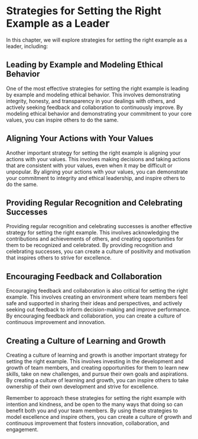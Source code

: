 Strategies for Setting the Right Example as a Leader
==========================================================================================

In this chapter, we will explore strategies for setting the right example as a leader, including:

Leading by Example and Modeling Ethical Behavior
------------------------------------------------

One of the most effective strategies for setting the right example is leading by example and modeling ethical behavior. This involves demonstrating integrity, honesty, and transparency in your dealings with others, and actively seeking feedback and collaboration to continuously improve. By modeling ethical behavior and demonstrating your commitment to your core values, you can inspire others to do the same.

Aligning Your Actions with Your Values
--------------------------------------

Another important strategy for setting the right example is aligning your actions with your values. This involves making decisions and taking actions that are consistent with your values, even when it may be difficult or unpopular. By aligning your actions with your values, you can demonstrate your commitment to integrity and ethical leadership, and inspire others to do the same.

Providing Regular Recognition and Celebrating Successes
-------------------------------------------------------

Providing regular recognition and celebrating successes is another effective strategy for setting the right example. This involves acknowledging the contributions and achievements of others, and creating opportunities for them to be recognized and celebrated. By providing recognition and celebrating successes, you can create a culture of positivity and motivation that inspires others to strive for excellence.

Encouraging Feedback and Collaboration
--------------------------------------

Encouraging feedback and collaboration is also critical for setting the right example. This involves creating an environment where team members feel safe and supported in sharing their ideas and perspectives, and actively seeking out feedback to inform decision-making and improve performance. By encouraging feedback and collaboration, you can create a culture of continuous improvement and innovation.

Creating a Culture of Learning and Growth
-----------------------------------------

Creating a culture of learning and growth is another important strategy for setting the right example. This involves investing in the development and growth of team members, and creating opportunities for them to learn new skills, take on new challenges, and pursue their own goals and aspirations. By creating a culture of learning and growth, you can inspire others to take ownership of their own development and strive for excellence.

Remember to approach these strategies for setting the right example with intention and kindness, and be open to the many ways that doing so can benefit both you and your team members. By using these strategies to model excellence and inspire others, you can create a culture of growth and continuous improvement that fosters innovation, collaboration, and engagement.

